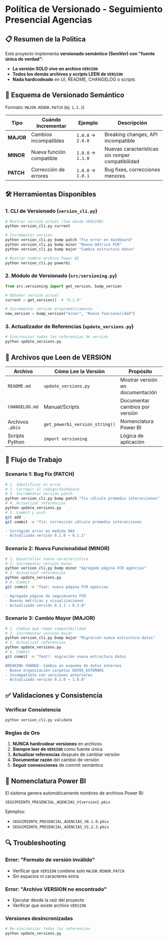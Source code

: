# Política de Versionado - Seguimiento Presencial Agencias

## 📋 Resumen de la Política

Este proyecto implementa **versionado semántico (SemVer) con "fuente única de verdad"**:

- **La versión SOLO vive en archivo `VERSION`** 
- **Todos los demás archivos y scripts LEEN de `VERSION`**
- **Nada hardcodeado** en UI, README, CHANGELOG o scripts

## 🔢 Esquema de Versionado Semántico

Formato: `MAJOR.MINOR.PATCH` (ej: `1.2.3`)

| Tipo | Cuándo Incrementar | Ejemplo | Descripción |
|------|-------------------|---------|-------------|
| **MAJOR** | Cambios incompatibles | `1.0.0` → `2.0.0` | Breaking changes, API incompatible |
| **MINOR** | Nueva función compatible | `1.0.0` → `1.1.0` | Nuevas características sin romper compatibilidad |
| **PATCH** | Corrección de errores | `1.0.0` → `1.0.1` | Bug fixes, correcciones menores |

## 🛠️ Herramientas Disponibles

### 1. CLI de Versionado (`version_cli.py`)

```bash
# Mostrar versión actual (lee desde VERSION)
python version_cli.py current

# Incrementar versión
python version_cli.py bump patch "Fix error en dashboard"
python version_cli.py bump minor "Nueva métrica FCR"
python version_cli.py bump major "Cambio estructura datos"

# Mostrar nombre archivo Power BI
python version_cli.py powerbi
```

### 2. Módulo de Versionado (`src/versioning.py`)

```python
from src.versioning import get_version, bump_version

# Obtener versión actual
current = get_version()  # "0.1.0"

# Incrementar versión programáticamente
new_version = bump_version("minor", "Nueva funcionalidad")
```

### 3. Actualizador de Referencias (`update_versions.py`)

```bash
# Sincronizar todas las referencias de versión
python update_versions.py
```

## 📁 Archivos que Leen de VERSION

| Archivo | Cómo Lee la Versión | Propósito |
|---------|-------------------|-----------|
| `README.md` | `update_versions.py` | Mostrar versión en documentación |
| `CHANGELOG.md` | Manual/Scripts | Documentar cambios por versión |
| Archivos `.pbix` | `get_powerbi_version_string()` | Nomenclatura Power BI |
| Scripts Python | `import versioning` | Lógica de aplicación |

## 🔄 Flujo de Trabajo

### Scenario 1: Bug Fix (PATCH)
```bash
# 1. Identificar el error
# 2. Corregir el código/dashboard
# 3. Incrementar versión patch
python version_cli.py bump patch "Fix cálculo promedio interacciones"
# 4. Actualizar referencias
python update_versions.py
# 5. Commit y push
git add .
git commit -m "fix: corrección cálculo promedio interacciones

- Corregido error en medida DAX
- Actualizada versión 0.1.0 → 0.1.1"
```

### Scenario 2: Nueva Funcionalidad (MINOR)
```bash
# 1. Desarrollar nueva característica
# 2. Incrementar versión minor
python version_cli.py bump minor "Agregada página FCR agencias"
# 3. Actualizar referencias
python update_versions.py
# 4. Commit
git commit -m "feat: nueva página FCR agencias

- Agregada página de seguimiento FCR
- Nuevas métricas y visualizaciones
- Actualizada versión 0.1.1 → 0.2.0"
```

### Scenario 3: Cambio Mayor (MAJOR)
```bash
# 1. Cambio que rompe compatibilidad
# 2. Incrementar versión major
python version_cli.py bump major "Migración nueva estructura datos"
# 3. Actualizar referencias
python update_versions.py
# 4. Commit
git commit -m "feat!: migración nueva estructura datos

BREAKING CHANGE: Cambio en esquema de datos externos
- Nueva organización carpetas DATOS_EXTERNOS
- Incompatible con versiones anteriores
- Actualizada versión 0.2.0 → 1.0.0"
```

## ✅ Validaciones y Consistencia

### Verificar Consistencia
```bash
python version_cli.py validate
```

### Reglas de Oro
1. **NUNCA hardcodear versiones** en archivos
2. **Siempre leer de `VERSION`** como fuente única
3. **Actualizar referencias** después de cambiar versión
4. **Documentar razón** del cambio de versión
5. **Seguir convenciones** de commit semántico

## 🎯 Nomenclatura Power BI

El sistema genera automáticamente nombres de archivos Power BI:

```
SEGUIMIENTO_PRESENCIAL_AGENCIAS_V{version}.pbix
```

Ejemplos:
- `SEGUIMIENTO_PRESENCIAL_AGENCIAS_V0.1.0.pbix`
- `SEGUIMIENTO_PRESENCIAL_AGENCIAS_V1.2.3.pbix`

## 🔍 Troubleshooting

### Error: "Formato de versión inválido"
- Verificar que `VERSION` contiene solo `MAJOR.MINOR.PATCH`
- Sin espacios ni caracteres extra

### Error: "Archivo VERSION no encontrado"
- Ejecutar desde la raíz del proyecto
- Verificar que existe archivo `VERSION`

### Versiones desincronizadas
```bash
# Re-sincronizar todas las referencias
python update_versions.py
```